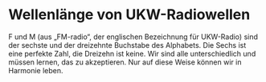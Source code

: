 # Wellenlänge von UKW-Radiowellen

F und M (aus „FM-radio“, der englischen Bezeichnung für UKW-Radio) sind der
sechste und der dreizehnte Buchstabe des Alphabets. Die Sechs ist eine perfekte
Zahl, die Dreizehn ist keine. Wir sind alle unterschiedlich und müssen lernen,
das zu akzeptieren. Nur auf diese Weise können wir in Harmonie leben.

